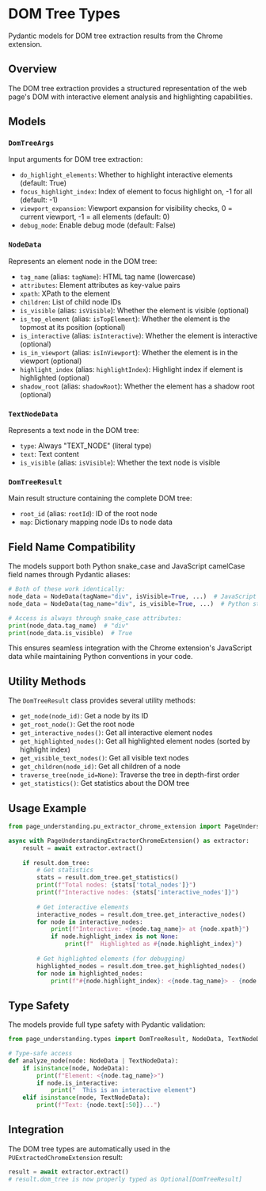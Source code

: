 # DOM Tree Types

Pydantic models for DOM tree extraction results from the Chrome extension.

## Overview

The DOM tree extraction provides a structured representation of the web page's DOM with interactive element analysis and highlighting capabilities.

## Models

### `DomTreeArgs`
Input arguments for DOM tree extraction:
- `do_highlight_elements`: Whether to highlight interactive elements (default: True)
- `focus_highlight_index`: Index of element to focus highlight on, -1 for all (default: -1)
- `viewport_expansion`: Viewport expansion for visibility checks, 0 = current viewport, -1 = all elements (default: 0)
- `debug_mode`: Enable debug mode (default: False)

### `NodeData`
Represents an element node in the DOM tree:
- `tag_name` (alias: `tagName`): HTML tag name (lowercase)
- `attributes`: Element attributes as key-value pairs
- `xpath`: XPath to the element
- `children`: List of child node IDs
- `is_visible` (alias: `isVisible`): Whether the element is visible (optional)
- `is_top_element` (alias: `isTopElement`): Whether the element is the topmost at its position (optional)
- `is_interactive` (alias: `isInteractive`): Whether the element is interactive (optional)
- `is_in_viewport` (alias: `isInViewport`): Whether the element is in the viewport (optional)
- `highlight_index` (alias: `highlightIndex`): Highlight index if element is highlighted (optional)
- `shadow_root` (alias: `shadowRoot`): Whether the element has a shadow root (optional)

### `TextNodeData`
Represents a text node in the DOM tree:
- `type`: Always "TEXT_NODE" (literal type)
- `text`: Text content
- `is_visible` (alias: `isVisible`): Whether the text node is visible

### `DomTreeResult`
Main result structure containing the complete DOM tree:
- `root_id` (alias: `rootId`): ID of the root node
- `map`: Dictionary mapping node IDs to node data

## Field Name Compatibility

The models support both Python snake_case and JavaScript camelCase field names through Pydantic aliases:

```python
# Both of these work identically:
node_data = NodeData(tagName="div", isVisible=True, ...)  # JavaScript style
node_data = NodeData(tag_name="div", is_visible=True, ...)  # Python style

# Access is always through snake_case attributes:
print(node_data.tag_name)  # "div"
print(node_data.is_visible)  # True
```

This ensures seamless integration with the Chrome extension's JavaScript data while maintaining Python conventions in your code.

## Utility Methods

The `DomTreeResult` class provides several utility methods:

- `get_node(node_id)`: Get a node by its ID
- `get_root_node()`: Get the root node
- `get_interactive_nodes()`: Get all interactive element nodes
- `get_highlighted_nodes()`: Get all highlighted element nodes (sorted by highlight index)
- `get_visible_text_nodes()`: Get all visible text nodes
- `get_children(node_id)`: Get all children of a node
- `traverse_tree(node_id=None)`: Traverse the tree in depth-first order
- `get_statistics()`: Get statistics about the DOM tree

## Usage Example

```python
from page_understanding.pu_extractor_chrome_extension import PageUnderstandingExtractorChromeExtension

async with PageUnderstandingExtractorChromeExtension() as extractor:
    result = await extractor.extract()
    
    if result.dom_tree:
        # Get statistics
        stats = result.dom_tree.get_statistics()
        print(f"Total nodes: {stats['total_nodes']}")
        print(f"Interactive nodes: {stats['interactive_nodes']}")
        
        # Get interactive elements
        interactive_nodes = result.dom_tree.get_interactive_nodes()
        for node in interactive_nodes:
            print(f"Interactive: <{node.tag_name}> at {node.xpath}")
            if node.highlight_index is not None:
                print(f"  Highlighted as #{node.highlight_index}")
        
        # Get highlighted elements (for debugging)
        highlighted_nodes = result.dom_tree.get_highlighted_nodes()
        for node in highlighted_nodes:
            print(f"#{node.highlight_index}: <{node.tag_name}> - {node.xpath}")
```

## Type Safety

The models provide full type safety with Pydantic validation:

```python
from page_understanding.types import DomTreeResult, NodeData, TextNodeData

# Type-safe access
def analyze_node(node: NodeData | TextNodeData):
    if isinstance(node, NodeData):
        print(f"Element: <{node.tag_name}>")
        if node.is_interactive:
            print("  This is an interactive element")
    elif isinstance(node, TextNodeData):
        print(f"Text: {node.text[:50]}...")
```

## Integration

The DOM tree types are automatically used in the `PUExtractedChromeExtension` result:

```python
result = await extractor.extract()
# result.dom_tree is now properly typed as Optional[DomTreeResult]
```